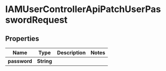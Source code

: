 

# IAMUserControllerApiPatchUserPasswordRequest


## Properties

| Name | Type | Description | Notes |
|------------ | ------------- | ------------- | -------------|
|**password** | **String** |  |  |



